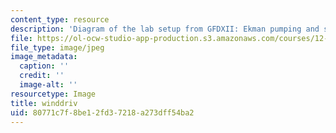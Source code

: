 ```yaml
---
content_type: resource
description: 'Diagram of the lab setup from GFDXII: Ekman pumping and suction.'
file: https://ol-ocw-studio-app-production.s3.amazonaws.com/courses/12-003-atmosphere-ocean-and-climate-dynamics-fall-2008/80771c7f8be12fd37218a273dff54ba2_winddriv.jpg
file_type: image/jpeg
image_metadata:
  caption: ''
  credit: ''
  image-alt: ''
resourcetype: Image
title: winddriv
uid: 80771c7f-8be1-2fd3-7218-a273dff54ba2
---
```


